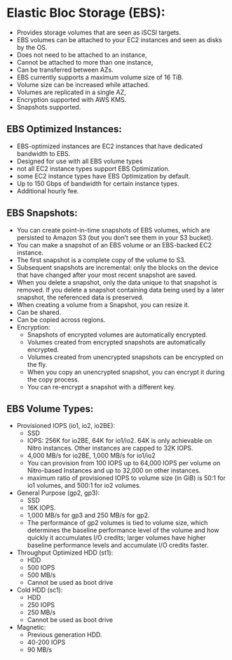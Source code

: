 # Elastic Bloc Storage (EBS):
- Provides storage volumes that are seen as iSCSI targets.
- EBS volumes can be attached to your EC2 instances and seen as disks by the OS.
- Does not need to be attached to an instance,
- Cannot be attached to more than one instance,
- Can be transferred between AZs.
- EBS currently supports a maximum volume size of 16 TiB.
- Volume size can be increased while attached.
- Volumes are replicated in a single AZ,
- Encryption supported with AWS KMS.
- Snapshots supported.

## EBS Optimized Instances:
- EBS-optimized instances are EC2 instances that have dedicated bandwidth to EBS.
- Designed for use with all EBS volume types
- not all EC2 instance types support EBS Optimization.
- some EC2 instance types have EBS Optimization by default.
- Up to 150 Gbps of bandwidth for certain instance types.
- Additional hourly fee.

## EBS Snapshots:
- You can create point-in-time snapshots of EBS volumes, which are persisted to Amazon S3 (but you don’t see them in your S3 bucket).
- You can make a snapshot of an EBS volume or an EBS-backed EC2 instance.
- The first snapshot is a complete copy of the volume to S3.
- Subsequent snapshots are incremental: only the blocks on the device that have changed after your most recent snapshot are saved. 
- When you delete a snapshot, only the data unique to that snapshot is removed. If you delete a snapshot containing data being used by a later snapshot, the referenced data is preserved. 
- When creating a volume from a Snapshot, you can resize it.
- Can be shared.
- Can be copied across regions.
- Encryption:
	- Snapshots of encrypted volumes are automatically encrypted.
	- Volumes created from encrypted snapshots are automatically encrypted.
	- Volumes created from unencrypted snapshots can be encrypted on the fly.
	- When you copy an unencrypted snapshot, you can encrypt it during the copy process.
	- You can re-encrypt a snapshot with a different key.

## EBS Volume Types:
- Provisioned IOPS (io1, io2, io2BE):
	- SSD
	- IOPS: 256K for io2BE, 64K for io1/io2. 64K is only achievable on Nitro instances. Other instances are capped to 32K IOPS. 
	- 4,000 MB/s for io2BE, 1,000 MB/s for io1/io2
	- You can provision from 100 IOPS up to 64,000 IOPS per volume on Nitro-based Instances and up to 32,000 on other instances. 
	- maximum ratio of provisioned IOPS to volume size (in GiB) is 50:1 for io1 volumes, and 500:1 for io2 volumes. 
- General Purpose (gp2, gp3):
	- SSD
	- 16K IOPS.
	- 1,000 MB/s for gp3 and 250 MB/s for gp2.
	- The performance of gp2 volumes is tied to volume size, which determines the baseline performance level of the volume and how quickly it accumulates I/O credits; larger volumes have higher baseline performance levels and accumulate I/O credits faster.
- Throughput Optimized HDD (st1):
	- HDD
	- 500 IOPS
	- 500 MB/s
	- Cannot be used as boot drive
- Cold HDD (sc1):
	- HDD
	- 250 IOPS
	- 250 MB/s
	- Cannot be used as boot drive
- Magnetic:
	- Previous generation HDD.
	- 40-200 IOPS
	- 90 MB/s
